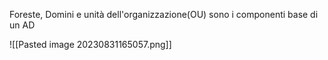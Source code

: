 Foreste, Domini e unità dell'organizzazione(OU) sono i componenti base di un AD

![[Pasted image 20230831165057.png]]